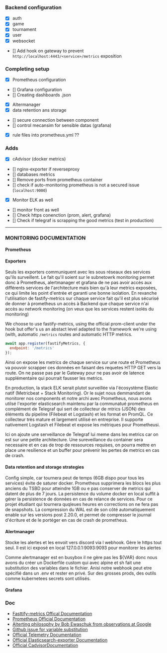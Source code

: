 ### Backend configuration
- [x] auth
- [x] game
- [x] tournament
- [x] user
- [x] websocket
- [] Add hook on gateway to prevent `http://localhost:4443/<service>/metrics` exposition

### Completing setup
- [x] Prometheus configuration
- [] Grafana configuration
- [] Creating dashboards .json
- [x] Altermanager
- [x] data retention ans storage
- [] secure connection between component
- [] control mecansim for sensible datas (grafana)
- [x] rule files into prometheus.yml ??

### Adds
- [x] cAdvisor (docker metrics)
- [] nginx-exporter if reverseproxy
- [] databases metrics
- [] Remove ports from prometheus container
- [] check if auto-monitoring prometheus is not a secured issue (`localhost:9000`)
- [x] Monitor ELK as well
- [] monitor front as well
- [] Check https conenction (prom, alert, grafana)
- [] Check if telegraf is scrapping the good metrics (test in production)


---
### MONITORING DOCUMENTATION

#### Prometheus
#### Exporters

Seuls les exporters communiquent avec les sous réseaux des services qu'ils surveillent. Le fait qu'il soient sur le subnetowrk monitoring permet donc à Prometheus, alertmanager et grafana de ne pas avoir accès aux différents services de l'architecture mais bien qu'à leur metrics exposées, ce qui limite les point d'entrée et garanti une bonne isolation. En revanche l'utilisation de fastify-metrics sur chaque service fait qu'il est plus sécurisé de donner à prometheus un accès à Backend que chaque service n'ai accès au network monitoring (on veux que les services restent isolés du monitoring) 

We choose to use fastify-metrics, using the official prom-client under the hook but offer's us an abstact level adapted to the framework we're using (with, automatic `/metrics` routes and automatic HTTP metrics.
```javascript
await app.register(fastifyMetrics, {
  endpoint: '/metrics'
});

```
Ainsi on expose les metrics de chaque service sur une route et Prometheus va pouvoir scrapper ces données en faisant des requetes HTTP GET vers la route. On ne passe pas par le Gateway pour ne pas avoir de latence supplémentaire qui pourrait fausser les metrics.

En production, la stack ELK serait plutot surveillée via l'écosystème Elastic natif (Metricbeat + Stack Monitoring). Or le sujet nous demmandant de monitorer nos components et notre archi avec Prometheus, nous avons utilsé l'exporter elasticsearch maintenu par la communatué prometheus en complément de Telegraf qui sert de collecteur de mtrics (JSON) des éléments du pipeline (Filebeat et Logstash) et les format en PromQL. Ce collecteur très mature et largement utilisé en entreprise. Il supporte nativement Logstash et Filebeat et expose les métriques pour Prometheusi.

Ici on ajoute une serveillance de Telegraf lui meme dans les metrics car on est sur une petite architecture. Une sureveillance du container sera necessaire et en cas de trop de ressources requises, on pourra mettre en place une resilience et un buffer pour prévenir les pertes de metrics en cas de crash.

#### Data retention and storage strategies
Config simple, car tournera peut de temps (6GB dispo pour tous les services) évite de saturer docker. Prometheus supprimera les blocs les plus anciens du TSBD pour atteindre 1GB ou e pas conserver de metrics qui datent de plus de 7 jours. La persistence du volume docker en local suffit à gérer la persistence de données en cas de relance de services. Pour ce projet étudiant qui tournera quqleues heures en corrections on ne fera pas de snapshots.
La compression du WAL est de son côté automatiquement enable sur les versions post 2.20.0, et permet de compresser le journal d'écriture et de le portéger en cas de crash de prometheus. 


#### Alertmanager
Stocke les alertes et les envoit vers discord via l webhook. Gère le https tout seul. Il est ici exposé en local 127.0.0.1:9093:9093 pour monitorer les alertes

Comme alertmanager est en busybox il ne gère pas les ${VAR} donc nous avons du créer un Dockerfile custom qui avec alpine et sh fait une substitution des variables dans le fichier. Anisi notre webhook peut etre spécifié dans un .env et rester en privé.
Sur des grosses prods, des outils comme kubernetees secrets sont utilisés.

#### Grafana



### Doc
- [Fasttify-metrics Offical Documentation](https://www.npmjs.com/package/fastify-metrics?activeTab=readme)
- [Prometheus Official Documentation](https://prometheus.io/docs/prometheus/latest/getting_started/)
- [Alterting philosophy by Bob Ewaschuk from observations at Google](https://docs.google.com/document/d/199PqyG3UsyXlwieHaqbGiWVa8eMWi8zzAn0YfcApr8Q/edit?pli=1&tab=t.0#heading=h.fs3knmjt7fjy)
- [Github issue for variable substitution](https://github.com/prometheus/prometheus/issues/2357)
- [Official Telemetry Documentation](https://github.com/influxdata/telegraf/tree/master)
- [Official Elasticsearch-exporter Documentation](https://github.com/prometheus-community/elasticsearch_exporter)
- [Official CadvisorDocumentation](https://github.com/google/cadvisor)
